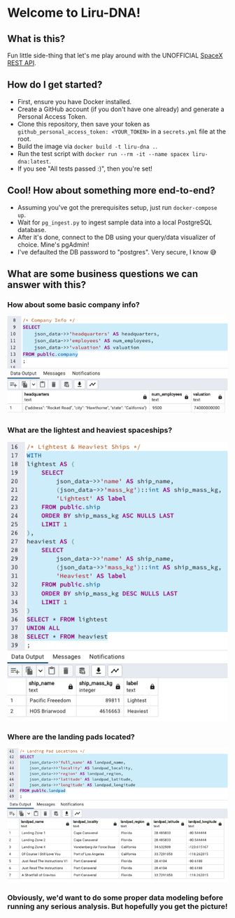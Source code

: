 <!-- markdownlint-disable MD026 -->
# Welcome to Liru-DNA!

## What is this?

Fun little side-thing that let's me play around with the UNOFFICIAL [SpaceX REST API](https://github.com/r-spacex/SpaceX-API/blob/master/docs/README.md).

## How do I get started?

- First, ensure you have Docker installed.
- Create a GitHub account (if you don't have one already) and generate a Personal Access Token.
- Clone this repository, then save your token as `github_personal_access_token: <YOUR_TOKEN>` in a `secrets.yml` file at the root.
- Build the image via `docker build -t liru-dna .`.
- Run the test script with `docker run --rm -it --name spacex liru-dna:latest`.
- If you see "All tests passed :)", then you're set!

## Cool! How about something more end-to-end?

- Assuming you've got the prerequisites setup, just run `docker-compose up`.
- Wait for `pg_ingest.py` to ingest sample data into a local PostgreSQL database.
- After it's done, connect to the DB using your query/data visualizer of choice. Mine's pgAdmin!
- I've defaulted the DB password to "postgres". Very secure, I know 😅

## What are some business questions we can answer with this?

### How about some basic company info?

![Company Info](images/company_info.png)

### What are the lightest and heaviest spaceships?

![Lightest and Heaviest Ships](images/lightest_heaviest_ships.png)

### Where are the landing pads located?

![Landing Pad Locations](images/landpad_locations.png)

### __Obviously, we'd want to do some proper data modeling before running any serious analysis. But hopefully you get the picture!__
